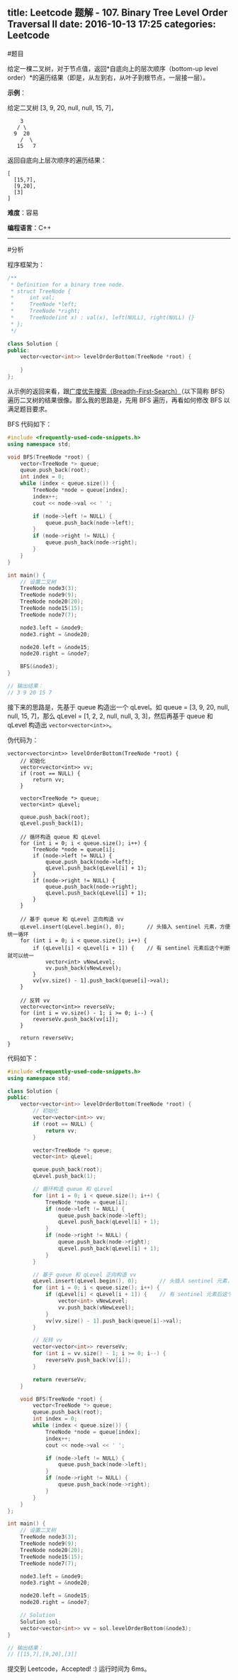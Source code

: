 title: Leetcode 题解 - 107. Binary Tree Level Order Traversal II
date: 2016-10-13 17:25
categories: Leetcode
---

#题目

给定一棵二叉树，对于节点值，返回*自底向上的层次顺序（bottom-up level order）*的遍历结果（即是，从左到右，从叶子到根节点，一层接一层）。

<!-- more -->

**示例**：

给定二叉树 [3, 9, 20, null, null, 15, 7]，

        3
       / \
      9  20
        /  \
       15   7

返回自底向上层次顺序的遍历结果：

    [
      [15,7],
      [9,20],
      [3]
    ]

**难度**：容易

**编程语言**：C++

---

#分析

程序框架为：

```cpp
/**
 * Definition for a binary tree node.
 * struct TreeNode {
 *     int val;
 *     TreeNode *left;
 *     TreeNode *right;
 *     TreeNode(int x) : val(x), left(NULL), right(NULL) {}
 * };
 */

class Solution {
public:
    vector<vector<int>> levelOrderBottom(TreeNode *root) {
        
    }
};
```

从示例的返回来看，跟[广度优先搜索（Breadth-First-Search）](https://zh.wikipedia.org/wiki/%E5%B9%BF%E5%BA%A6%E4%BC%98%E5%85%88%E6%90%9C%E7%B4%A2)（以下简称 BFS）遍历二叉树的结果很像。那么我的思路是，先用 BFS 遍历，再看如何修改 BFS 以满足题目要求。

BFS 代码如下：

```cpp
#include <frequently-used-code-snippets.h>
using namespace std;

void BFS(TreeNode *root) {
    vector<TreeNode *> queue;
    queue.push_back(root);
    int index = 0;
    while (index < queue.size()) {
        TreeNode *node = queue[index];
        index++;
        cout << node->val << ' ';

        if (node->left != NULL) {
            queue.push_back(node->left);
        }
        if (node->right != NULL) {
            queue.push_back(node->right);
        }
    }
}

int main() {
    // 设置二叉树
    TreeNode node3(3);
    TreeNode node9(9);
    TreeNode node20(20);
    TreeNode node15(15);
    TreeNode node7(7);

    node3.left = &node9;
    node3.right = &node20;

    node20.left = &node15;
    node20.right = &node7;

    BFS(&node3);
}

// 输出结果：
// 3 9 20 15 7
```

接下来的思路是，先基于 queue 构造出一个 qLevel。如 queue = [3, 9, 20, null, null, 15, 7]，那么 qLevel = [1, 2, 2, null, null, 3, 3]，然后再基于 queue 和 qLevel 构造出 `vector<vector<int>>`。

伪代码为：

```
vector<vector<int>> levelOrderBottom(TreeNode *root) {
    // 初始化
    vector<vector<int>> vv;
    if (root == NULL) {
        return vv;
    }

    vector<TreeNode *> queue;
    vector<int> qLevel;

    queue.push_back(root);
    qLevel.push_back(1);

    // 循环构造 queue 和 qLevel
    for (int i = 0; i < queue.size(); i++) {
        TreeNode *node = queue[i];
        if (node->left != NULL) {
            queue.push_back(node->left);
            qLevel.push_back(qLevel[i] + 1);
        }
        if (node->right != NULL) {
            queue.push_back(node->right);
            qLevel.push_back(qLevel[i] + 1);
        }
    }

    // 基于 queue 和 qLevel 正向构造 vv
    qLevel.insert(qLevel.begin(), 0);       // 头插入 sentinel 元素，方便统一循环
    for (int i = 0; i < queue.size(); i++) {
        if (qLevel[i] < qLevel[i + 1]) {    // 有 sentinel 元素后这个判断就可以统一
            vector<int> vNewLevel;
            vv.push_back(vNewLevel);
        }
        vv[vv.size() - 1].push_back(queue[i]->val);
    }

    // 反转 vv
    vector<vector<int>> reverseVv;
    for (int i = vv.size() - 1; i >= 0; i--) {
        reverseVv.push_back(vv[i]);
    }

    return reverseVv;
}
```

代码如下：

```cpp
#include <frequently-used-code-snippets.h>
using namespace std;

class Solution {
public:
    vector<vector<int>> levelOrderBottom(TreeNode *root) {
        // 初始化
        vector<vector<int>> vv;
        if (root == NULL) {
            return vv;
        }

        vector<TreeNode *> queue;
        vector<int> qLevel;

        queue.push_back(root);
        qLevel.push_back(1);

        // 循环构造 queue 和 qLevel
        for (int i = 0; i < queue.size(); i++) {
            TreeNode *node = queue[i];
            if (node->left != NULL) {
                queue.push_back(node->left);
                qLevel.push_back(qLevel[i] + 1);
            }
            if (node->right != NULL) {
                queue.push_back(node->right);
                qLevel.push_back(qLevel[i] + 1);
            }
        }

        // 基于 queue 和 qLevel 正向构造 vv
        qLevel.insert(qLevel.begin(), 0);       // 头插入 sentinel 元素，方便统一循环
        for (int i = 0; i < queue.size(); i++) {
            if (qLevel[i] < qLevel[i + 1]) {    // 有 sentinel 元素后这个判断就可以统一
                vector<int> vNewLevel;
                vv.push_back(vNewLevel);
            }
            vv[vv.size() - 1].push_back(queue[i]->val);
        }

        // 反转 vv
        vector<vector<int>> reverseVv;
        for (int i = vv.size() - 1; i >= 0; i--) {
            reverseVv.push_back(vv[i]);
        }

        return reverseVv;
    }

    void BFS(TreeNode *root) {
        vector<TreeNode *> queue;
        queue.push_back(root);
        int index = 0;
        while (index < queue.size()) {
            TreeNode *node = queue[index];
            index++;
            cout << node->val << ' ';

            if (node->left != NULL) {
                queue.push_back(node->left);
            }
            if (node->right != NULL) {
                queue.push_back(node->right);
            }
        }
    }
};

int main() {
    // 设置二叉树
    TreeNode node3(3);
    TreeNode node9(9);
    TreeNode node20(20);
    TreeNode node15(15);
    TreeNode node7(7);

    node3.left = &node9;
    node3.right = &node20;

    node20.left = &node15;
    node20.right = &node7;

    // Solution
    Solution sol;
    vector<vector<int>> vv = sol.levelOrderBottom(&node3);
}

// 输出结果：
// [[15,7],[9,20],[3]]
```

提交到 Leetcode，Accepted! :) 运行时间为 6ms。
